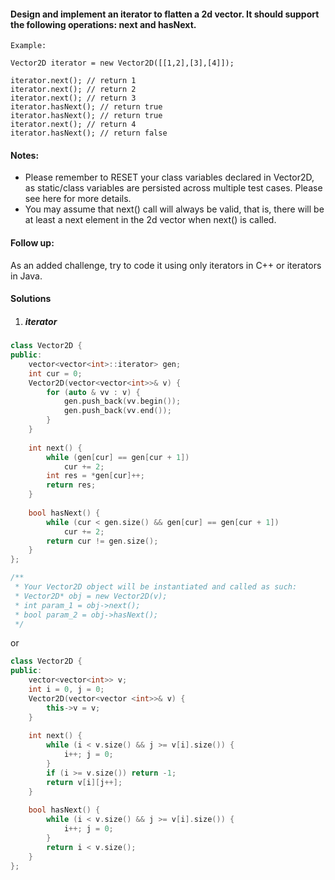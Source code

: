 #### Design and implement an iterator to flatten a 2d vector. It should support the following operations: next and hasNext.

 

```
Example:

Vector2D iterator = new Vector2D([[1,2],[3],[4]]);

iterator.next(); // return 1
iterator.next(); // return 2
iterator.next(); // return 3
iterator.hasNext(); // return true
iterator.hasNext(); // return true
iterator.next(); // return 4
iterator.hasNext(); // return false
```

 

#### Notes:

-    Please remember to RESET your class variables declared in Vector2D, as static/class variables are persisted across multiple test cases. Please see here for more details.
-    You may assume that next() call will always be valid, that is, there will be at least a next element in the 2d vector when next() is called.

 

#### Follow up:

As an added challenge, try to code it using only iterators in C++ or iterators in Java.

#### Solutions

1. ##### iterator

```cpp
class Vector2D {
public:
    vector<vector<int>::iterator> gen;
    int cur = 0;
    Vector2D(vector<vector<int>>& v) {
        for (auto & vv : v) {
            gen.push_back(vv.begin());
            gen.push_back(vv.end());
        }
    }
    
    int next() {
        while (gen[cur] == gen[cur + 1])
            cur += 2;
        int res = *gen[cur]++;
        return res;
    }
    
    bool hasNext() {
        while (cur < gen.size() && gen[cur] == gen[cur + 1])
            cur += 2;
        return cur != gen.size();
    }
};

/**
 * Your Vector2D object will be instantiated and called as such:
 * Vector2D* obj = new Vector2D(v);
 * int param_1 = obj->next();
 * bool param_2 = obj->hasNext();
 */
```

or

```cpp
class Vector2D {
public:
    vector<vector<int>> v;
    int i = 0, j = 0;
    Vector2D(vector<vector <int>>& v) {
        this->v = v;
    }
    
    int next() {
        while (i < v.size() && j >= v[i].size()) {
            i++; j = 0;
        }
        if (i >= v.size()) return -1;
        return v[i][j++];
    }
    
    bool hasNext() {
        while (i < v.size() && j >= v[i].size()) {
            i++; j = 0;
        }
        return i < v.size();
    }
};
```